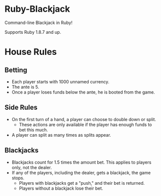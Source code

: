 Ruby-Blackjack
==============

Command-line Blackjack in Ruby!

Supports Ruby 1.8.7 and up.

# House Rules

## Betting
* Each player starts with 1000 unnamed currency.
* The ante is 5.
* Once a player loses funds below the ante, he is booted from the game.

## Side Rules
* On the first turn of a hand, a player can choose to double down or split.
  * These actions are only available if the player has enough funds to bet this much.
* A player can split as many times as splits appear.

## Blackjacks
* Blackjacks count for 1.5 times the amount bet. This applies to players only, not the dealer.
* If any of the players, including the dealer, gets a blackjack, the game stops.
  * Players with blackjacks get a "push," and their bet is returned.
  * Players without a blackjack lose their bet.
